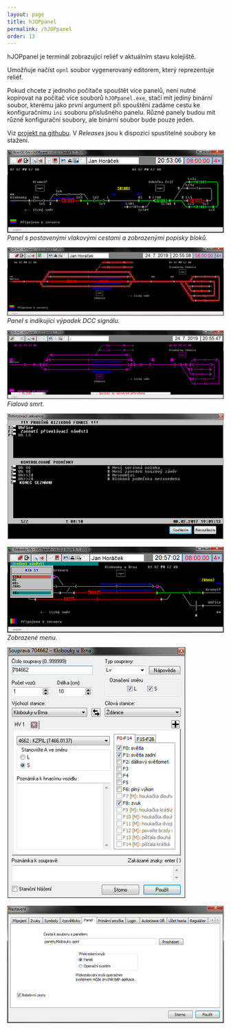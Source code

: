 ```yaml
---
layout: page
title: hJOPpanel
permalink: /hJOPpanel
order: 13
---
```


hJOPpanel je terminál zobrazující reliéf v aktuálním stavu kolejiště.

Umožňuje načíst `opnl` soubor vygenerovaný editorem, který reprezentuje reliéf.

Pokud chcete z jednoho počítače spouštět více panelů, není nutné kopírovat na
počítač více souborů `hJOPpanel.exe`, stačí mít jediný binární soubor, kterému
jako první argument při spouštění zadáme cestu ke konfiguračnímu `ini` souboru
příslušného panelu. Různé panely budou mít různé konfigurační soubory, ale
binární soubor bude pouze jeden.

Viz [projekt na githubu](https://github.com/kmzbrnoI/hJOPpanel). V *Releases*
jsou k dispozici spustitelné soubory ke stažení.

![hJOPpanel](/assets/img/hJOPpanel-kr-sm1.png)
*Panel s postavenými vlakovými cestami a zobrazenými popisky bloků.*

![hJOPpanel](/assets/img/hJOPpanel-dcc.png)
*Panel s indikující výpadek DCC signálu.*

![hJOPpanel](/assets/img/hJOPpanel-fialova-smrt.png)
*Fialová smrt.*

![Potvrzovací sekvence](/assets/img/potvr-sekv.png)

![Menu](/assets/img/hJOPpanel-menu.png)
*Zobrazené menu.*

![Editace soupravy](/assets/img/hJOPpanel-spr.png)

![Nastavení](/assets/img/hJOPpanel-cfg.png)

